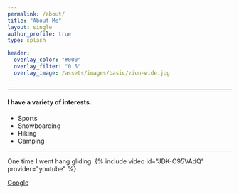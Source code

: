 ```yaml
---
permalink: /about/
title: "About Me"
layout: single
author_profile: true
type: splash

header:
  overlay_color: "#000"
  overlay_filter: "0.5"
  overlay_image: /assets/images/basic/zion-wide.jpg
---
```


------
#### I have a variety of interests. 
* Sports
* Snowboarding
* Hiking
* Camping

    
 
------
One time I went hang gliding.
{% include video id="JDK-O95VAdQ" provider="youtube" %}

[Google](http://google.com)

